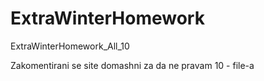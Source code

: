 # ExtraWinterHomework
 ExtraWinterHomework_All_10

 Zakomentirani se site domashni za da ne pravam 10 - file-a
